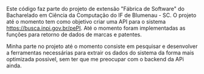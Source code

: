Este código faz parte do projeto de extensão "Fábrica de Software" do Bacharelado em Ciência da Computação do IF de Blumenau - SC.
O projeto até o momento tem como objetivo criar uma API para o sistema https://busca.inpi.gov.br/pePI. Até o momento foram implementadas as funções para retorno de dados de marcas e patentes.


Minha parte no projeto até o momento consiste em pesquisar e desenvolver a ferramentas necessárias para extrair os dados do sistema da forma mais optimizada possivel, sem ter que me preocupar com o backend da APi ainda.
